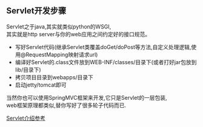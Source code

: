 ## Servlet开发步骤
Servlet之于java,其实就类似python的WSGI,      
其实就是http server与你的web应用之间约定好的接口规范。      

- 写好Servlet代码(继承Servlet类覆盖doGet/doPost等方法,自定义处理逻辑,使用@RequestMapping映射请求url)
- 编译好Servlet的.class文件放到WEB-INF/classes/目录下(或者打好jar包放到lib/目录下)
- 拷贝项目目录到webapps/目录下
- 启动jetty/tomcat即可

当然你也可以使用SpringMVC框架来开发,它只是Servlet的一层包装,     
web框架原理都类似,替你写好了很多轮子代码而已.     

[Servlet介绍参考](https://blog.csdn.net/qq_19782019/article/details/80292110)

